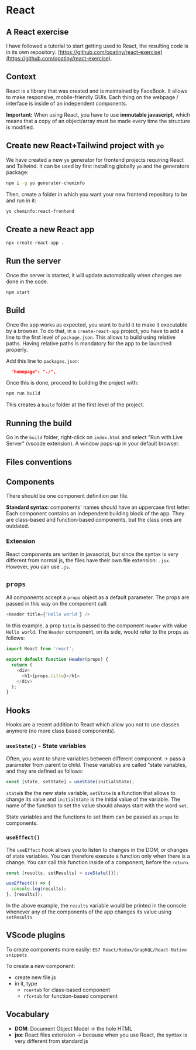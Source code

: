 # React

## A React exercise

I have followed a tutorial to start getting used to React, the resulting code is in its own repository: [https://github.com/opatiny/react-exercise](https://github.com/opatiny/react-exercise).

## Context

React is a library that was created and is maintained by FaceBook. It allows to make responsive, mobile-friendly GUIs. Each thing on the webpage / interface is inside of an independent components.

**Important:** When using React, you have to use **immutable javascript**, which means that a copy of an object/array must be made every time the structure is modified.

## Create new React+Tailwind project with `yo`

We have created a new `yo` generator for frontend projects requiring React and Tailwind. It can be used by first installing globally `yo` and the generators package:

```bash
npm i -g yo generator-cheminfo
```

Then, create a folder in which you want your new frontend repository to be and run in it:

```bash
yo cheminfo:react-frontend
```

## Create a new React app

```bash
npx create-react-app .
```

## Run the server

Once the server is started, it will update automatically when changes are done in the code.

```bash
npm start
```

## Build

Once the app works as expected, you want to build it to make it executable by a browser. To do that, in a `create-react-app` project, you have to add a line to the first level of `package.json`. This allows to build using relative paths. Having relative paths is mandatory for the app to be launched properly.

Add this line to `packages.json`:

```json
  "homepage": "./",
```

Once this is done, proceed to building the project with:

```bash
npm run build
```

This creates a `build` folder at the first level of the project.

## Running the build

Go in the `build` folder, right-click on `index.html` and select "Run with Live Server" (vscode extension). A window pops-up in your default browser.

## Files conventions

## Components

There should be one component definition per file.

**Standard syntax:** components' names should have an uppercase first letter. Each component contains an independent building block of the app. They are class-based and function-based components, but the class ones are outdated.

### Extension

React components are written in javascript, but since the syntax is very different from normal js, the files have their own file extension: `.jsx`. However, you can use `.js`.

## `props`

All components accept a `props` object as a default parameter. The props are passed in this way on the component call:

```js
<Header title={'Hello world'} />
```

In this example, a prop `title` is passed to the component `Header` with value `Hello world`.
The `Header` component, on its side, would refer to the props as follows:

```js
import React from 'react';

export default function Header(props) {
  return (
    <div>
      <h1>{props.title}</h1>
    </div>
  );
}
```

## Hooks

Hooks are a recent addition to React which allow you not to use classes anymore (no more class based components).

### `useState()` - State variables

Often, you want to share variables between different component -> pass a parameter from parent to child. These variables are called "state variables, and they are defined as follows:

```js
const [state, setState] = useState(initialState);
```

`state`is the the new state variable, `setState` is a function that allows to change its value and `initialState` is the initial value of the variable. The name of the function to set the value should always start with the word `set`.

State variables and the functions to set them can be passed as `props` to components.

### `useEffect()`

The `useEffect` hook allows you to listen to changes in the DOM, or changes of state variables. You can therefore execute a function only when there is a change. You can call this function inside of a component, before the `return`.

```js
const [results, setResults] = useState({});

useEffect(() => {
  console.log(results);
}, [results]);
```

In the above example, the `results` variable would be printed in the console whenever any of the components of the app changes its value using `setResults`

## VScode plugins

To create components more easily: `ES7 React/Redux/GraphQL/React-Native snippets`

To create a new component:

- create new file.js
- in it, type
  - `rce+tab` for class-based component
  - `rfc+tab` for function-based component

## Vocabulary

- **DOM**: Document Object Model -> the hole HTML
- **jsx**: React files extension -> because when you use React, the syntax is very different from standard js
